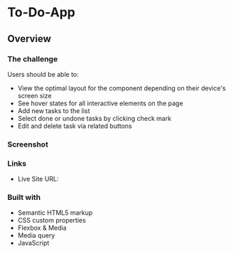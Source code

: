 # To-Do-App

## Overview

### The challenge

Users should be able to:

- View the optimal layout for the component depending on their device's screen size
- See hover states for all interactive elements on the page
- Add new tasks to the list
- Select done or undone tasks by clicking check mark
- Edit and delete task via related buttons


### Screenshot



### Links

- Live Site URL: 

### Built with

- Semantic HTML5 markup
- CSS custom properties
- Flexbox & Media
- Media query
- JavaScript
